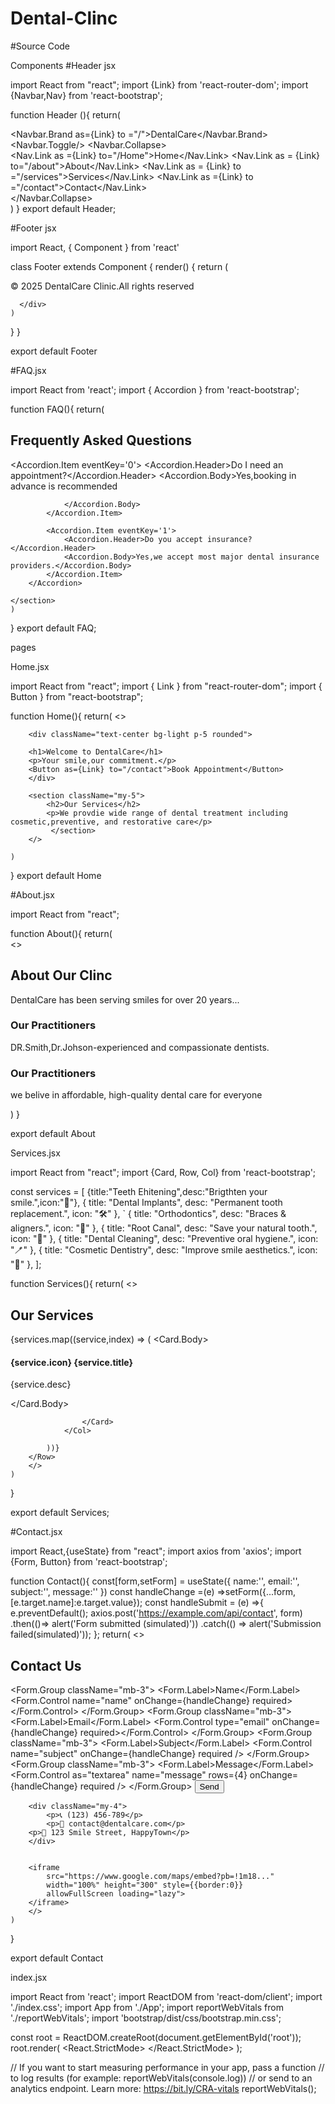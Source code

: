 # Dental-Clinc
#Source Code

Components
#Header jsx


import React from "react";
import {Link} from 'react-router-dom';
import {Navbar,Nav} from 'react-bootstrap';

function Header (){
    return(
       <Navbar bg = "light" expand = "lg">
        <div className="container">
            <Navbar.Brand as={Link} to ="/">DentalCare</Navbar.Brand>
            <Navbar.Toggle/>
            <Navbar.Collapse>
        <Nav className = 'ms-auto'>
            <Nav.Link as ={Link} to="/Home">Home</Nav.Link>
            <Nav.Link as = {Link} to="/about">About</Nav.Link>
            <Nav.Link as = {Link} to ="/services">Services</Nav.Link>
            <Nav.Link as ={Link} to ="/contact">Contact</Nav.Link>
        </Nav>
        </Navbar.Collapse>
        </div>
       </Navbar> 
    )
}
export default Header;


#Footer jsx

import React, { Component } from 'react'

class Footer extends Component {
  render() {
    return (
      <div>
        <footer className='bg-light text-center py-4'>
            <p>&copy; 2025 DentalCare Clinic.All rights reserved</p>
        </footer>
        
      </div>
    )
  }
}

export default Footer

#FAQ.jsx

import React from 'react';
import { Accordion } from 'react-bootstrap';

function FAQ(){
    return(
    <section className='my-5'>
        <h2 className='text-center mb-4'>Frequently Asked Questions</h2>
        <Accordion>
            <Accordion.Item eventKey='0'>
                <Accordion.Header>Do I need an appointment?</Accordion.Header>
                <Accordion.Body>Yes,booking in advance is recommended
        
                </Accordion.Body>
            </Accordion.Item>

            <Accordion.Item eventKey='1'>
                <Accordion.Header>Do you accept insurance?</Accordion.Header>
                <Accordion.Body>Yes,we accept most major dental insurance providers.</Accordion.Body>
            </Accordion.Item>
        </Accordion>

    </section>
    )
}
export default FAQ;

pages

Home.jsx


import React from "react";
import { Link } from "react-router-dom";
import { Button } from "react-bootstrap";

function Home(){
    return(
        <>

        <div className="text-center bg-light p-5 rounded">

        <h1>Welcome to DentalCare</h1>
        <p>Your smile,our commitment.</p>
        <Button as={Link} to="/contact">Book Appointment</Button>
        </div>

        <section className="my-5">
            <h2>Our Services</h2>
            <p>We provdie wide range of dental treatment including cosmetic,preventive, and restorative care</p>
             </section>
        </>

    )
}
export default Home

#About.jsx

import React from "react";

function About(){
    return(    
<>
<h2> About Our Clinc</h2>
<p>DentalCare has been serving smiles for over 20 years...</p>

<h3>Our Practitioners</h3>
<p>DR.Smith,Dr.Johson-experienced and compassionate dentists.</p>

<h3>Our Practitioners</h3>

<p>we belive in affordable, high-quality dental care for everyone</p>
</>
    )
}

export default About

Services.jsx

import React from "react";
import {Card, Row, Col} from 'react-bootstrap';


const services = [
    {title:"Teeth Ehitening",desc:"Brigthten your smile.",icon:"🦷"},
    { title: "Dental Implants", desc: "Permanent tooth replacement.", icon: "🛠️" },
  ` { title: "Orthodontics", desc: "Braces & aligners.", icon: "😬" },
    { title: "Root Canal", desc: "Save your natural tooth.", icon: "🧪" },
    { title: "Dental Cleaning", desc: "Preventive oral hygiene.", icon: "🪥" },
    { title: "Cosmetic Dentistry", desc: "Improve smile aesthetics.", icon: "🎨" },
];


function Services(){
    return(
        <>
        <h2 className="text-center mb-4">Our Services</h2>
        <Row>
            {services.map((service,index) => (
                <Col md={4} className="mb-4" key={index}>
                    <Card>
                        <Card.Body>
                            <h4>{service.icon} {service.title}</h4>
                            <p>{service.desc}</p>
                        </Card.Body>

                    </Card>
                </Col>

            ))}
        </Row>
        </>
    )
}

export default Services;


#Contact.jsx

import React,{useState} from "react";
import axios from 'axios';
import {Form, Button} from 'react-bootstrap';


function Contact(){
    const[form,setForm] = useState({
        name:'', email:'', subject:'', message:''
    })
    const handleChange =(e) =>setForm({...form,[e.target.name]:e.target.value});
    const handleSubmit = (e) =>{
        e.preventDefault();
        axios.post('https://example.com/api/contact', form)
        .then(()=> alert('Form submitted (simulated)'))
        .catch(() => alert('Submission failed(simulated)'));
    };
    return(
        <>
        <h2>Contact Us</h2>
        <Form onSubmit={handleSubmit}>
            <Form.Group className="mb-3">
                <Form.Label>Name</Form.Label>
                <Form.Control name="name" onChange={handleChange} required></Form.Control>
            </Form.Group>
            <Form.Group className="mb-3">
                <Form.Label>Email</Form.Label>
                <Form.Control type="email" onChange={handleChange} required></Form.Control>
            </Form.Group>
            <Form.Group className="mb-3">
          <Form.Label>Subject</Form.Label>
          <Form.Control name="subject" onChange={handleChange} required />
        </Form.Group>
        <Form.Group className="mb-3">
          <Form.Label>Message</Form.Label>
          <Form.Control as="textarea" name="message" rows={4} onChange={handleChange} required />
        </Form.Group>
        <Button type="submit">Send</Button>
        </Form>

        <div className="my-4">
            <p>📞 (123) 456-789</p>
            <p>📧 contact@dentalcare.com</p>
        <p>🏢 123 Smile Street, HappyTown</p>
        </div>


        <iframe
            src="https://www.google.com/maps/embed?pb=!1m18..."
            width="100%" height="300" style={{border:0}}
            allowFullScreen loading="lazy">
        </iframe>
        </>
    )
}

export default Contact

index.jsx

import React from 'react';
import ReactDOM from 'react-dom/client';
import './index.css';
import App from './App';
import reportWebVitals from './reportWebVitals';
import 'bootstrap/dist/css/bootstrap.min.css';


const root = ReactDOM.createRoot(document.getElementById('root'));
root.render(
  <React.StrictMode>
    <App />
  </React.StrictMode>
);

// If you want to start measuring performance in your app, pass a function
// to log results (for example: reportWebVitals(console.log))
// or send to an analytics endpoint. Learn more: https://bit.ly/CRA-vitals
reportWebVitals();
